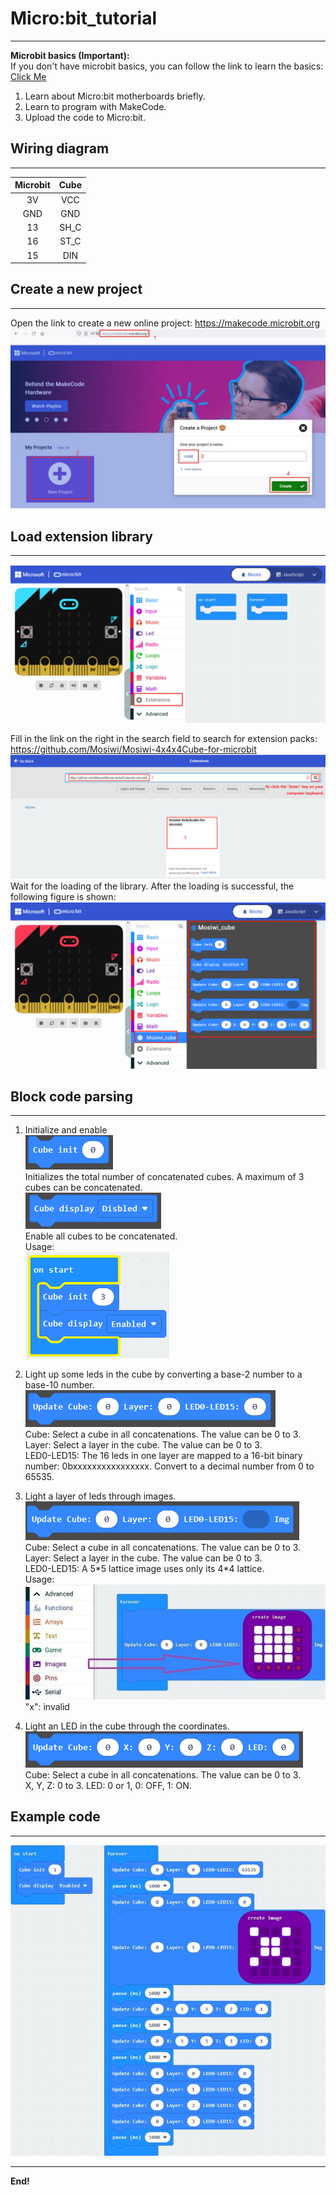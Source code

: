 # Micro:bit_tutorial  
--------------------   
**Microbit basics (Important):**   
If you don't have microbit basics, you can follow the link to learn the basics: [Click Me](https://docs.mosiwi.com/en/latest/microbit/M1D0000_microbit_mainboard/M1D0000_microbit_mainboard.html)      
1. Learn about Micro:bit motherboards briefly. 
2. Learn to program with MakeCode.   
3. Upload the code to Micro:bit.  

## Wiring diagram
-----------------  
|    Microbit   |   Cube   |  
|      :--:     |   :--:   |   
|      3V       |   VCC    |  
|      GND      |   GND    |  
|      13       |   SH_C   |  
|      16       |   ST_C   |  
|      15       |   DIN    | 

## Create a new project
-----------------------    
Open the link to create a new online project: <https://makecode.microbit.org>     
![Img](./microbit_img/1img.jpg)  

## Load extension library
-------------------------
![Img](./microbit_img/2img.png)  

Fill in the link on the right in the search field to search for extension packs: <https://github.com/Mosiwi/Mosiwi-4x4x4Cube-for-microbit>     
![Img](./microbit_img/3img.png)    
Wait for the loading of the library. After the loading is successful, the following figure is shown:   
![Img](./microbit_img/4img.png)    

## Block code parsing
---------------------         
1. Initialize and enable   
![Img](./microbit_img/5img.png)    
Initializes the total number of concatenated cubes. A maximum of 3 cubes can be concatenated.     
![Img](./microbit_img/6img.png)      
Enable all cubes to be concatenated.     
Usage:  
![Img](./microbit_img/7img.png)         

2. Light up some leds in the cube by converting a base-2 number to a base-10 number.    
![Img](./microbit_img/8img.png)        
Cube: Select a cube in all concatenations. The value can be 0 to 3.     
Layer: Select a layer in the cube. The value can be 0 to 3.   
LED0-LED15: The 16 leds in one layer are mapped to a 16-bit binary number: 0bxxxxxxxxxxxxxxxx. Convert to a decimal number from 0 to 65535.    

3. Light a layer of leds through images.   
![Img](./microbit_img/9img.png)
Cube: Select a cube in all concatenations. The value can be 0 to 3.      
Layer: Select a layer in the cube. The value can be 0 to 3.   
LED0-LED15: A 5\*5 lattice image uses only its 4\*4 lattice.   
Usage:  
![Img](./microbit_img/10img.jpg)        
"x": invalid      

4. Light an LED in the cube through the coordinates.   
![Img](./microbit_img/11img.png)      
Cube: Select a cube in all concatenations. The value can be 0 to 3.        
X, Y, Z: 0 to 3. 
LED: 0 or 1, 0: OFF, 1: ON.  
 
## Example code      
---------------
![](./microbit_img/12img.jpg)

------------
**End!** 


